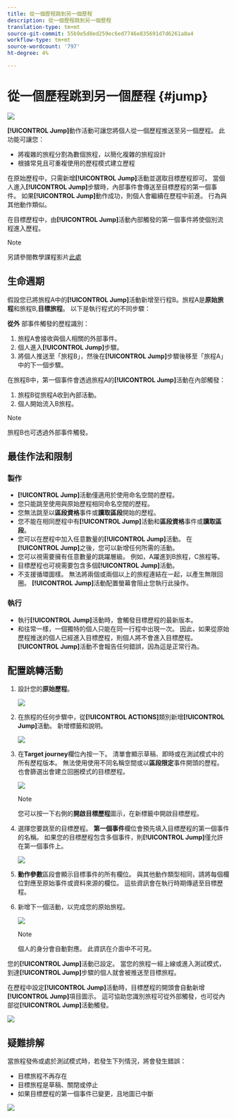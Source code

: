 ```yaml
---
title: 從一個歷程跳到另一個歷程
description: 從一個歷程跳到另一個歷程
translation-type: tm+mt
source-git-commit: 55b9e5d8ed259ec6ed7746e835691d7d6261a8a4
workflow-type: tm+mt
source-wordcount: '797'
ht-degree: 4%

---
```


# 從一個歷程跳到另一個歷程 {#jump}

![](../assets/do-not-localize/badge.png)

**[!UICONTROL Jump]**&#x200B;動作活動可讓您將個人從一個歷程推送至另一個歷程。 此功能可讓您：

* 將複雜的旅程分割為數個旅程，以簡化複雜的旅程設計
* 根據常見且可重複使用的歷程模式建立歷程

在原始歷程中，只需新增&#x200B;**[!UICONTROL Jump]**&#x200B;活動並選取目標歷程即可。 當個人進入&#x200B;**[!UICONTROL Jump]**&#x200B;步驟時，內部事件會傳送至目標歷程的第一個事件。 如果&#x200B;**[!UICONTROL Jump]**&#x200B;動作成功，則個人會繼續在歷程中前進。 行為與其他動作類似。

在目標歷程中，由&#x200B;**[!UICONTROL Jump]**&#x200B;活動內部觸發的第一個事件將使個別流程進入歷程。

>[!NOTE]
>
>另請參閱教學課程影片[此處](https://experienceleague.adobe.com/docs/journey-orchestration-learn/tutorials/building-a-journey/jumping-to-another-journey.html?lang=zh-Hant)

## 生命週期

假設您已將旅程A中的&#x200B;**[!UICONTROL Jump]**&#x200B;活動新增至行程B。旅程A是&#x200B;**原始旅程**&#x200B;和旅程B,**目標旅程**。
以下是執行程式的不同步驟：

**從外** 部事件觸發的歷程識別：

1. 旅程A會接收與個人相關的外部事件。
1. 個人進入&#x200B;**[!UICONTROL Jump]**&#x200B;步驟。
1. 將個人推送至「旅程B」，然後在&#x200B;**[!UICONTROL Jump]**&#x200B;步驟後移至「旅程A」中的下一個步驟。

在旅程B中，第一個事件會透過旅程A的&#x200B;**[!UICONTROL Jump]**&#x200B;活動在內部觸發：

1. 旅程B從旅程A收到內部活動。
1. 個人開始流入B旅程。

>[!NOTE]
>
>旅程B也可透過外部事件觸發。

## 最佳作法和限制

### 製作

* **[!UICONTROL Jump]**&#x200B;活動僅適用於使用命名空間的歷程。
* 您只能跳至使用與原始歷程相同命名空間的歷程。
* 您無法跳至以&#x200B;**區段資格**&#x200B;事件或&#x200B;**讀取區段**&#x200B;開始的歷程。
* 您不能在相同歷程中有&#x200B;**[!UICONTROL Jump]**&#x200B;活動和&#x200B;**區段資格**&#x200B;事件或&#x200B;**讀取區段**。
* 您可以在歷程中加入任意數量的&#x200B;**[!UICONTROL Jump]**&#x200B;活動。 在&#x200B;**[!UICONTROL Jump]**&#x200B;之後，您可以新增任何所需的活動。
* 您可以視需要擁有任意數量的跳躍層級。 例如，A躍進到B旅程，C旅程等。
* 目標歷程也可視需要包含多個&#x200B;**[!UICONTROL Jump]**&#x200B;活動。
* 不支援循環圖樣。 無法將兩個或兩個以上的旅程連結在一起，以產生無限回圈。 **[!UICONTROL Jump]**&#x200B;活動配置螢幕會阻止您執行此操作。

### 執行

* 執行&#x200B;**[!UICONTROL Jump]**&#x200B;活動時，會觸發目標歷程的最新版本。
* 和往常一樣，一個獨特的個人只能在同一行程中出現一次。 因此，如果從原始歷程推送的個人已經進入目標歷程，則個人將不會進入目標歷程。 **[!UICONTROL Jump]**&#x200B;活動不會報告任何錯誤，因為這是正常行為。

## 配置跳轉活動

1. 設計您的&#x200B;**原始歷程**。

   ![](../assets/jump1.png)

1. 在旅程的任何步驟中，從&#x200B;**[!UICONTROL ACTIONS]**&#x200B;類別新增&#x200B;**[!UICONTROL Jump]**&#x200B;活動。 新增標籤和說明。

   ![](../assets/jump2.png)

1. 在&#x200B;**Target journey**欄位內按一下。
清單會顯示草稿、即時或在測試模式中的所有歷程版本。 無法使用使用不同名稱空間或以**區段限定**&#x200B;事件開頭的歷程。 也會篩選出會建立回圈模式的目標歷程。

   ![](../assets/jump3.png)

   >[!NOTE]
   >
   >您可以按一下右側的&#x200B;**開啟目標歷程**&#x200B;圖示，在新標籤中開啟目標歷程。

1. 選擇您要跳至的目標歷程。
**第一個事件**&#x200B;欄位會預先填入目標歷程的第一個事件的名稱。 如果您的目標歷程包含多個事件，則&#x200B;**[!UICONTROL Jump]**&#x200B;僅允許在第一個事件上。

   ![](../assets/jump4.png)

1. **動作參數**&#x200B;區段會顯示目標事件的所有欄位。 與其他動作類型相同，請將每個欄位對應至原始事件或資料來源的欄位。 這些資訊會在執行時期傳遞至目標歷程。
1. 新增下一個活動，以完成您的原始旅程。

   ![](../assets/jump5.png)


   >[!NOTE]
   >
   >個人的身分會自動對應。 此資訊在介面中不可見。

您的&#x200B;**[!UICONTROL Jump]**&#x200B;活動已設定。 當您的旅程一經上線或進入測試模式，到達&#x200B;**[!UICONTROL Jump]**&#x200B;步驟的個人就會被推送至目標旅程。

在歷程中設定&#x200B;**[!UICONTROL Jump]**&#x200B;活動時，目標歷程的開頭會自動新增&#x200B;**[!UICONTROL Jump]**&#x200B;項目圖示。 這可協助您識別旅程可從外部觸發，也可從內部從&#x200B;**[!UICONTROL Jump]**&#x200B;活動觸發。

![](../assets/jump7.png)

## 疑難排解

當旅程發佈或處於測試模式時，若發生下列情況，將會發生錯誤：
* 目標旅程不再存在
* 目標旅程是草稿、關閉或停止
* 如果目標歷程的第一個事件已變更，且地圖已中斷

![](../assets/jump6.png)

